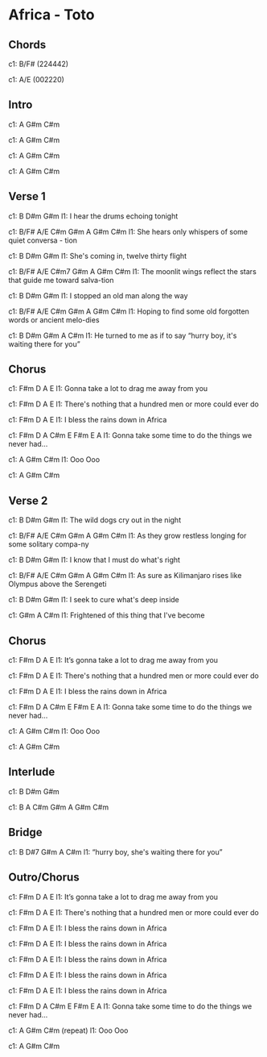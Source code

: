 ---
---

# Africa - Toto

## Chords
c1: B/F#  (224442)

c1: A/E   (002220)
 
## Intro
c1: A G#m C#m

c1: A G#m C#m

c1: A G#m C#m

c1: A G#m C#m

## Verse 1
c1: B                   D#m     G#m
l1: I hear the drums echoing tonight

c1: B/F#              A/E           C#m         G#m   A G#m C#m
l1: She hears only whispers of some quiet conversa - tion

c1: B                 D#m           G#m
l1: She's coming in, twelve thirty flight

c1: B/F#              A/E                    C#m7              G#m   A G#m C#m
l1: The moonlit wings reflect the stars that guide me toward salva-tion

c1: B              D#m             G#m
l1: I stopped an old man along the way

c1: B/F#                A/E            C#m              G#m   A G#m C#m
l1: Hoping to find some old forgotten words or ancient melo-dies

c1: B              D#m       G#m                  A                C#m
l1: He turned to me as if to say “hurry boy, it's waiting there for you”

## Chorus
c1: F#m          D               A        E
l1: Gonna take a lot to drag me away from you

c1: F#m                     D             A               E
l1: There's nothing that a hundred men or more could ever do

c1: F#m          D           A   E
l1: I bless the rains down in  Africa

c1: F#m             D               A              C#m E F#m E A
l1: Gonna take some time to do the things we never had...

c1:     A G#m C#m
l1: Ooo Ooo

c1:     A G#m C#m

## Verse 2
c1: B             D#m            G#m
l1: The wild dogs cry out in the night

c1: B/F#                  A/E              C#m      G#m   A G#m C#m
l1: As they grow restless longing for some solitary compa-ny

c1: B           D#m              G#m
l1: I know that I must do what's right

c1: B/F#                   A/E        C#m               G#m    A G#m C#m
l1: As sure as Kilimanjaro rises like Olympus above the Serengeti

c1: B         D#m                G#m
l1: I seek to cure what's deep inside

c1: G#m                A                   C#m
l1: Frightened of this thing that I've become

## Chorus
c1:      F#m          D               A        E
l1: It’s gonna take a lot to drag me away from you

c1: F#m                     D             A               E
l1: There's nothing that a hundred men or more could ever do

c1: F#m        D             A   E
l1: I bless the rains down in  Africa

c1: F#m             D               A              C#m E F#m E A
l1: Gonna take some time to do the things we never had...

c1:     A G#m C#m
l1: Ooo Ooo

c1:     A G#m C#m

## Interlude
c1: B   D#m  G#m

c1: B   A    C#m  G#m   A G#m C#m

## Bridge
c1: B   D#7  G#m                 A                  C#m
l1:             “hurry boy, she's waiting there for you”

## Outro/Chorus
c1:      F#m          D               A        E
l1: It’s gonna take a lot to drag me away from you

c1: F#m                    D              A               E
l1: There's nothing that a hundred men or more could ever do

c1: F#m        D             A   E
l1: I bless the rains down in  Africa

c1: F#m        D             A   E
l1: I bless the rains down in  Africa

c1: F#m        D             A   E
l1: I bless the rains down in  Africa

c1: F#m        D             A   E
l1: I bless the rains down in  Africa

c1: F#m        D             A   E
l1: I bless the rains down in  Africa

c1: F#m             D               A              C#m E F#m  E A
l1: Gonna take some time to do the things we never had…

c1:     A G#m C#m (repeat)
l1: Ooo Ooo

c1:     A G#m C#m